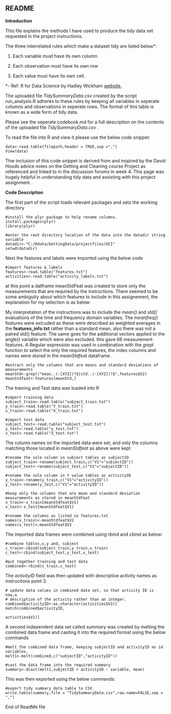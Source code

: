 
## README

**Introduction**

This file explains the methods I have used to produce the tidy data set requested in the project instructions.

The three interrelated rules which make a dataset tidy are listed below*:

1. Each variable must have its own column

2. Each observation must have its own row

3. Each value must have its own cell.

*- Ref: R for Data Science by Hadley Wickham [website](http://r4ds.had.co.nz/),

The uploaded file *TidySummaryData.csv* created by the script run_analysis.R adheres to these rules by keeping all variables in seperate columns and observations in seperate rows. The format of this table is known as a wide form of tidy data. 

Please see the seperate codebook.md for a full description on the contents of the uploaded file *TidySummaryData.csv* .

To read the file into R and view it please use the below code snippet:

```
data<-read.table(filepath,header = TRUE,sep =",")
View(data)
```
Thw inclusion of this code snippet is derived from and inspired by the David Hoods advice notes on the Getting and Cleaning course Project as referenced and linked to in the discussion forums in week 4. This page was hugely helpful in understanding tidy data and assisting with this project assignment.

**Code Description**

The first part of the script loads relevant packages and sets the working directory

```{install}
#install the plyr package to help rename columns.
install.packages(plyr)
library(plyr)

#enter the root directory location of the data into the datadir string variable
datadir<-"C:/Rdata/GettingData/projectfiles/UCI"
setwd(datadir)
```
Next the features and labels were imported using the below code

```{import}
#import features & labels
features<-read.table("features.txt")
activities<-read.table("activity_labels.txt")
```

at this point a datframe meanStdFeat was created to store only the measurements that are required by the instructions. There seemed to be some ambiguity about which features to include in this assignement, the explanation for my selection is as below:

My interpretation of the instructions was to include the *mean()* and *std()* evaluations of the time and frequency domain variables. The *meanfreq()* features were exlcuded as these were described as weighted averages in the **features_info.txt** rather than a standard mean, also there was not a paired std() feature. The same goes for the additional vectors applied to the angle() variable which were also excluded. this gave 66 measurement features. 
A Regular expression was used in combination with the *grepl* function to select the only the required features, the index columns and names were stored in the *meanStdfeat* dataframe. 

```{extract}
#extract only the columns that are means and standard deviations of measurements
meanStd<-grepl("mean..(-[XYZ])?$|std..(-[XYZ])?$",features$V2)
meanStdfeat<-features[meanStd,]
```

The training and Test data was loaded into R

```
#import training data
subject_train<-read.table("subject_train.txt")
y_train<-read.table("Y_train.txt")
x_train<-read.table("X_train.txt")

#import test data
subject_test<-read.table("subject_test.txt")
y_test<-read.table("y_test.txt")
x_test<-read.table("X_test.txt")
```
The column names on the imported data were set, and only the columns matching those located in *meanStdfeat* as above were kept

```
#rename the sole column in subject tables as subjectID
subject_train<-rename(subject_train,c("V1"="subjectID"))
subject_test<-rename(subject_test,c("V1"="subjectID"))

#rename the sole column in Y value tables as activityID
y_train<-rename(y_train,c("V1"="activityID"))
y_test<-rename(y_test,c("V1"="activityID"))

#keep only the columns that are mean and standard deviation measurements as stored in meanStdfeat 
x_train<-x_train[meanStdfeat$V1]
x_test<-x_test[meanStdfeat$V1]

#rename the columns as listed in features.txt
names(x_train)<-meanStdfeat$V2
names(x_test)<-meanStdfeat$V2
```

The imported data frames were combined using *rbind* and *cbind* as below:

```
#combine tables,x,y and, subject
c_train<-cbind(subject_train,y_train,x_train)
c_test<-cbind(subject_test,y_test,x_test)

#put together training and test data
combined<-rbind(c_train,c_test)
```

The *activityID* field was then updated with descriptive activity names as instructions point 3.

```
# update data values in combined data set, so that activity ID is now,a 
# description of the activity rather than an integer.
combined$activityID<-as.character(activities$V2)[ match(combined$activityID,
                                                        activities$V1)]
```
A second independent data set called *summary* was created by melting the combined data frame and casting it into the required format using the below commands

```
#melt the combined data frame, keeping subjectID and activityID as id variables.
melt1<-melt(combined,c("subjectID","activityID"))

#cast the data frame into the required summary 
summary<-dcast(melt1,subjectID + activityID ~ variable, mean)
```
This was then exported using the below commands:

```
#export tidy summary data table to CSV.
write.table(summary,file = "TidySummaryData.csv",row.name=FALSE,sep = ",")
```

End of ReadMe file
